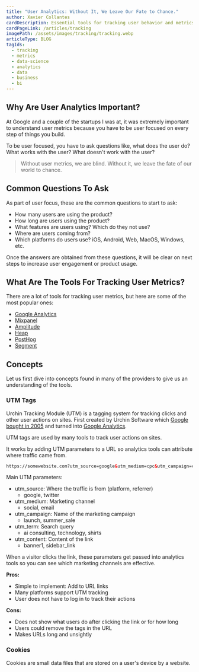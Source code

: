 ```yaml
---
title: "User Analytics: Without It, We Leave Our Fate to Chance."
author: Xavier Collantes
cardDescription: Essential tools for tracking user behavior and metrics.
cardPageLink: /articles/tracking
imagePath: /assets/images/tracking/tracking.webp
articleType: BLOG
tagIds:
  - tracking
  - metrics
  - data-science
  - analytics
  - data
  - business
  - bi
---
```


## Why Are User Analytics Important?

At Google and a couple of the startups I was at, it was extremely important to
understand user metrics because you have to be user focused on every step of
things you build.

To be user focused, you have to ask questions like, what does the user do? What
works with the user? What doesn't work with the user?

> Without user metrics, we are blind.
> Without it, we leave the fate of our world to chance.

## Common Questions To Ask

As part of user focus, these are the common questions to start to ask:

- How many users are using the product?
- How long are users using the product?
- What features are users using? Which do they not use?
- Where are users coming from?
- Which platforms do users use? iOS, Android, Web, MacOS, Windows, etc.

Once the answers are obtained from these questions, it will be clear on next
steps to increase user engagement or product usage.

## What Are The Tools For Tracking User Metrics?

There are a lot of tools for tracking user metrics, but here are some of the most
popular ones:

- [Google Analytics](https://analytics.google.com/)
- [Mixpanel](https://mixpanel.com/)
- [Amplitude](https://amplitude.com/)
- [Heap](https://heap.io/)
- [PostHog](https://posthog.com/)
- [Segment](https://segment.com/)

## Concepts

Let us first dive into concepts found in many of the providers to give us an
understanding of the tools.

### UTM Tags

Urchin Tracking Module (UTM) is a tagging system for tracking clicks and other
user actions on sites. First created by Urchin Software which [Google bought in
2005](https://web.archive.org/web/20161109140133/http://www.siliconbeat.com/entries/2005/03/28/google_buying_web_analytics_company.html)
and turned into [Google Analytics](https://analytics.google.com/).

UTM tags are used by many tools to track user actions on sites.

It works by adding UTM parameters to a URL so analytics tools can attribute where
traffic came from.

```html
https://somewebsite.com?utm_source=google&utm_medium=cpc&utm_campaign=campaign1
```

Main UTM parameters:

- utm_source: Where the traffic is from (platform, referrer)
  - google, twitter
- utm_medium: Marketing channel
  - social, email
- utm_campaign: Name of the marketing campaign
  - launch, summer_sale
- utm_term: Search query
  - ai consulting, technology, shirts
- utm_content: Content of the link
  - banner1, sidebar_link

When a visitor clicks the link, these parameters get passed into analytics tools
so you can see which marketing channels are effective.

**Pros:**

- Simple to implement: Add to URL links
- Many platforms support UTM tracking
- User does not have to log in to track their actions

**Cons:**

- Does not show what users do after clicking the link or for how long
- Users could remove the tags in the URL
- Makes URLs long and unsightly

### Cookies

Cookies are small data files that are stored on a user's device by a website.

